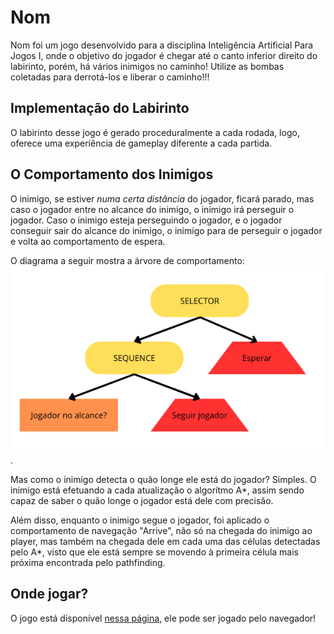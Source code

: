 # Nom

Nom foi um jogo desenvolvido para a disciplina Inteligência Artificial Para Jogos I, onde o objetivo do jogador é chegar até o canto inferior direito do labirinto, porém, há vários inimigos no caminho! Utilize as bombas coletadas para derrotá-los e liberar o caminho!!!

## Implementação do Labirinto

O labirinto desse jogo é gerado proceduralmente a cada rodada, logo, oferece uma experiência de gameplay diferente a cada partida.

## O Comportamento dos Inimigos

O inimigo, se estiver *numa certa distância* do jogador, ficará parado, mas caso o jogador entre no alcance do inimigo, o inimigo irá perseguir o jogador.
Caso o inimigo esteja perseguindo o jogador, e o jogador conseguir sair do alcance do inimigo, o inimigo para de perseguir o jogador e volta ao comportamento de espera.

O diagrama a seguir mostra a árvore de comportamento:
![Diagrama da árvore de comportamento](/arvore.png "Árvore de comportamento").

Mas como o inimigo detecta o quão longe ele está do jogador? Simples. O inimigo está efetuando a cada atualização o algorítmo A*, assim sendo capaz de saber o quão longe o jogador está dele com precisão.

Além disso, enquanto o inimigo segue o jogador, foi aplicado o comportamento de navegação "Arrive", não só na chegada do inimigo ao player, mas também na chegada dele em cada uma das células detectadas pelo A*, visto que ele está sempre se movendo à primeira célula mais próxima encontrada pelo pathfinding.

## Onde jogar?

O jogo está disponível [nessa página](https://ariaronis.itch.io/nomnom), ele pode ser jogado pelo navegador!
